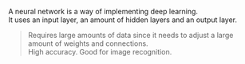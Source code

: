 A neural network is a way of implementing deep learning.  
It uses an input layer, an amount of hidden layers and an output layer.  

> Requires large amounts of data since it needs to adjust a large amount of weights and connections.  
> High accuracy.
> Good for image recognition.
